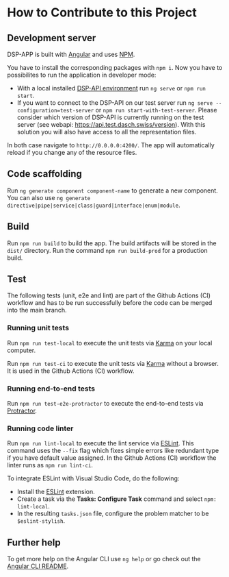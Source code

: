 # How to Contribute to this Project

<!-- TODO: the following section is moved from the main README and has to be updated -->
## Development server

DSP-APP is built with [Angular](https://angular.io/) and uses [NPM](https://docs.npmjs.com/downloading-and-installing-node-js-and-npm). 

You have to install the corresponding packages with `npm i`. Now you have to possibilites to run the application in developer mode:

- With a local installed [DSP-API environment](https://docs-api.dasch.swiss/04-publishing-deployment/getting-started/) run `ng serve` or `npm run start`.
- If you want to connect to the DSP-API on our test server run `ng serve --configuration=test-server` or `npm run start-with-test-server`. Please consider which version of DSP-API is currently running on the test server (see webapi: <https://api.test.dasch.swiss/version>). With this solution you will also have access to all the representation files.

In both case navigate to `http://0.0.0.0:4200/`. The app will automatically reload if you change any of the resource files.

## Code scaffolding

Run `ng generate component component-name` to generate a new component. You can
also use `ng generate directive|pipe|service|class|guard|interface|enum|module`.

## Build

Run `npm run build` to build the app. The build artifacts will be stored in the `dist/` directory. Run the command `npm run build-prod` for a production build.

## Test

The following tests (unit, e2e and lint) are part of the Github Actions (CI) workflow and has to be run successfully before the code can be merged into the main branch.

### Running unit tests

Run `npm run test-local` to execute the unit tests via [Karma](https://karma-runner.github.io) on your local computer.

Run `npm run test-ci` to execute the unit tests via [Karma](https://karma-runner.github.io) without a browser. It is used in the Github Actions (CI) workflow.

### Running end-to-end tests

Run `npm run test-e2e-protractor` to execute the end-to-end tests via [Protractor](http://www.protractortest.org/).

### Running code linter

Run `npm run lint-local` to execute the lint service via [ESLint](https://eslint.org). This command uses the `--fix` flag which fixes simple errors like redundant type if you have default value assigned. In the Github Actions (CI) workflow the linter runs as `npm run lint-ci`.

To integrate ESLint with Visual Studio Code, do the following:

- Install the [ESLint](https://marketplace.visualstudio.com/items?itemName=dbaeumer.vscode-eslint) extension.
- Create a task via the **Tasks: Configure Task** command and select `npm: lint-local`.
- In the resulting `tasks.json` file, configure the problem matcher to be `$eslint-stylish`.

## Further help

To get more help on the Angular CLI use `ng help` or go check out the [Angular CLI README](https://github.com/angular/angular-cli/blob/master/README.md).
